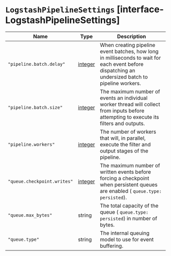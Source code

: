 # `LogstashPipelineSettings` [interface-LogstashPipelineSettings]

| Name | Type | Description |
| - | - | - |
| `"pipeline.batch.delay"` | [integer](./integer.md) | When creating pipeline event batches, how long in milliseconds to wait for each event before dispatching an undersized batch to pipeline workers. |
| `"pipeline.batch.size"` | [integer](./integer.md) | The maximum number of events an individual worker thread will collect from inputs before attempting to execute its filters and outputs. |
| `"pipeline.workers"` | [integer](./integer.md) | The number of workers that will, in parallel, execute the filter and output stages of the pipeline. |
| `"queue.checkpoint.writes"` | [integer](./integer.md) | The maximum number of written events before forcing a checkpoint when persistent queues are enabled ( `queue.type: persisted`). |
| `"queue.max_bytes"` | string | The total capacity of the queue ( `queue.type: persisted`) in number of bytes. |
| `"queue.type"` | string | The internal queuing model to use for event buffering. |
